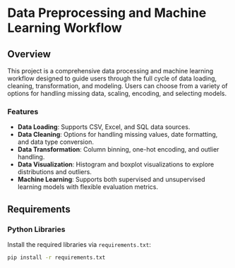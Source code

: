 # Data Preprocessing and Machine Learning Workflow

## Overview
This project is a comprehensive data processing and machine learning workflow designed to guide users through the full cycle of data loading, cleaning, transformation, and modeling. Users can choose from a variety of options for handling missing data, scaling, encoding, and selecting models.

### Features
- **Data Loading**: Supports CSV, Excel, and SQL data sources.
- **Data Cleaning**: Options for handling missing values, date formatting, and data type conversion.
- **Data Transformation**: Column binning, one-hot encoding, and outlier handling.
- **Data Visualization**: Histogram and boxplot visualizations to explore distributions and outliers.
- **Machine Learning**: Supports both supervised and unsupervised learning models with flexible evaluation metrics.

## Requirements

### Python Libraries
Install the required libraries via `requirements.txt`:
```bash
pip install -r requirements.txt
